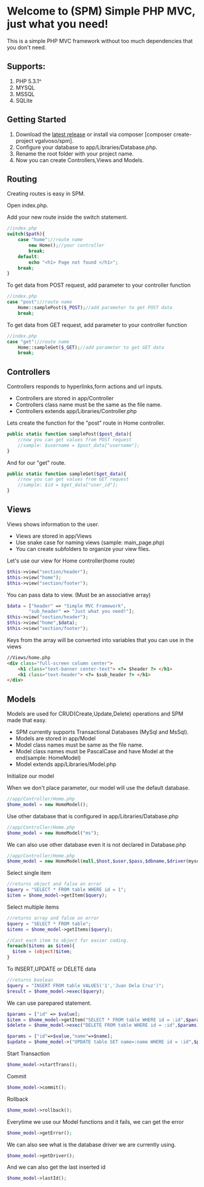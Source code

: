 # Welcome to (SPM) Simple PHP MVC, just what you need!
This is a simple PHP MVC framework without too much dependencies that you don't need.

## Supports:
1. PHP 5.3.1^
2. MYSQL
3. MSSQL
4. SQLite

## Getting Started
1. Download the [latest release] or install via composer [composer create-project vgalvoso/spm].
2. Configure your database to app/Libraries/Database.php.
3. Rename the root folder with your project name.
4. Now you can create Controllers,Views and Models.

## Routing
Creating routes is easy in SPM. 

Open index.php.

Add your new route inside the switch statement.
```php
//index.php
switch($path){
    case "home"://route name
        new Home();//your controller
        break;
    default:
        echo "<h1> Page not found </h1>";
    break;
}
```

To get data from POST request, add parameter to your controller function
```php
//index.php
case "post"://route name
    Home::samplePost($_POST);//add parameter to get POST data
    break;
```

To get data from GET request, add parameter to your controller function
```php
//index.php
case "get"://route name
    Home::sampleGet($_GET);//add parameter to get GET data
    break;
```
## Controllers
Controllers responds to hyperlinks,form actions and url inputs.

- Controllers are stored in app/Controller
- Controllers class name must be the same as the file name.
- Controllers extends app/Libraries/Controller.php

Lets create the function for the "post" route in Home controller.
```php
public static function samplePost($post_data){
    //now you can get values from POST request
    //sample: $username = $post_data["username"];
}
```

And for our "get" route.
```php
public static function sampleGet($get_data){
    //now you can get values from GET request
    //sample: $id = $get_data["user_id"];
}
```

## Views
Views shows information to the user.

- Views are stored in app/Views
- Use snake case for naming views (sample: main_page.php)
- You can create subfolders to organize your view files.

Let's use our view for Home controller(home route)
```php
$this->view("section/header");
$this->view("home");
$this->view("section/footer");
```

You can pass data to view. (Must be an associative array)
```php
$data = ["header" => "Simple MVC Framework",
        "sub_header" => "Just what you need!"];
$this->view("section/header");
$this->view("home",$data);
$this->view("section/footer");
```

Keys from the array will be converted into variables that you can use in the views
```html
//Views/home.php
<div class="full-screen column center">
    <h1 class="text-banner center-text"> <?= $header ?> </h1>
    <h1 class="text-header"> <?= $sub_header ?> </h1>
</div>
```
## Models
Models are used for CRUD(Create,Update,Delete) operations and SPM made that easy.

- SPM currently supports Transactional Databases (MySql and MsSql).
- Models are stored in app/Model
- Model class names must be same as the file name.
- Model class names must be PascalCase and have Model at the end(sample: HomeModel)
- Model extends app/Libraries/Model.php

Initialize our model

When we don't place parameter, our model will use the default database.
```php
//app/Controller/Home.php
$home_model = new HomeModel();
```

Use other database that is configured in app/Libraries/Database.php
```php
//app/Controller/Home.php
$home_model = new HomeModel("ms");
```

We can also use other database even it is not declared in Database.php
```php
//app/Controller/Home.php
$home_model = new HomeModel(null,$host,$user,$pass,$dbname,$driver(mysq;/mssql));
```

Select single item
```php
//returns object and false on error
$query = "SELECT * FROM table WHERE id = 1";
$item = $home_model->getItem($query);
```

Select multiple items
```php
//returns array and false on error
$query = "SELECT * FROM table";
$items = $home_model->getItems($query);

//Cast each item to object for easier coding.
foreach($items as $item){
  $item = (object)$item;
}
```

To INSERT,UPDATE or DELETE data
```php
//returns boolean
$query = "INSERT FROM table VALUES('1','Juan Dela Cruz')";
$result = $home_model->exec($query);
```

We can use parepared statement.
```php
$params = ["id" => $value];
$item = $home_model->getItem("SELECT * FROM table WHERE id = :id",$params);
$delete = $home_model->exec("DELETE FROM table WHERE id = :id",$params);

$params = ["id"=>$value,"name"=>$name];
$update = $home_model->("UPDATE table SET name=:name WHERE id = :id",$params);
```

Start Transaction
```php
$home_model->startTrans();
```

Commit
```php
$home_model->commit();
```

Rollback
```php
$home_model->rollback();
```

Everytime we use our Model functions and it fails, we can get the error
```php
$home_model->getError();
```

We can also see what is the database driver we are currently using.
```php
$home_model->getDriver();
```

And we can also get the last inserted id
```php
$home_model->lastId();
```
[latest release]: https://github.com/vgalvoso/spm/releases